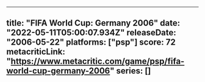 
---
title: "FIFA World Cup: Germany 2006"
date: "2022-05-11T05:00:07.934Z"
releaseDate: "2006-05-22"
platforms: ["psp"]
score: 72
metacriticLink: "https://www.metacritic.com/game/psp/fifa-world-cup-germany-2006"
series: []
---
